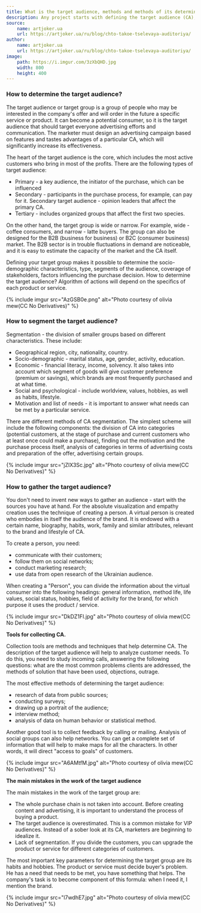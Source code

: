 ```yaml
---
title: What is the target audience, methods and methods of its determination
description: Any project starts with defining the target audience (CA), because no business can exist without understanding its customers, their problems and interests. It is important to study customers to understand exactly how to share news, whose needs to consider, who to focus on. In order not to be torn in different directions, it is necessary to understand what CA is and how to define it correctly.
source:
    name: artjoker.ua
    url: https://artjoker.ua/ru/blog/chto-takoe-tselevaya-auditoriya/
author:
    name: artjoker.ua
    url: https://artjoker.ua/ru/blog/chto-takoe-tselevaya-auditoriya/
image:
    path: https://i.imgur.com/3zXbQHD.jpg
    width: 800
    height: 400
---
```


### How to determine the target audience?

The target audience or target group is a group of people who may be interested in the company's offer and will order in the future
a specific service or product. It can become a potential consumer, so it is the target audience that should target everyone
advertising efforts and communication. The marketer must design an advertising campaign based on features and tastes
advantages of a particular CA, which will significantly increase its effectiveness.

The heart of the target audience is the core, which includes the most active customers who bring in most of the profits.
There are the following types of target audience:

- Primary - a key audience, the initiator of the purchase, which can be influenced
- Secondary - participants in the purchase process, for example, can pay for it. Secondary target audience - opinion
leaders that affect the primary CA.
- Tertiary - includes organized groups that affect the first two species.

On the other hand, the target group is wide or narrow. For example, wide - coffee consumers, and narrow - latte buyers.
The group can also be designed for the B2B (business for business) or B2C (consumer business) market. The B2B sector is
in trouble fluctuations in demand are noticeable, and it is easy to estimate the capacity of the market and the CA itself.

Defining your target group makes it possible to determine the socio-demographic characteristics, type, segments of the
audience, coverage of stakeholders, factors influencing the purchase decision. How to determine the target audience?
Algorithm of actions will depend on the specifics of each product or service.

{% include imgur src="AzGSB0e.png" alt="Photo courtesy of olivia mew(CC No Derivatives)" %}

### How to segment the target audience?

Segmentation - the division of smaller groups based on different characteristics. These include:

- Geographical region, city, nationality, country.
- Socio-demographic - marital status, age, gender, activity, education.
- Economic - financial literacy, income, solvency. It also takes into account which segment of goods will give
customer preference (premium or savings), which brands are most frequently purchased and at what time.
- Social and psychological - include worldview, values, hobbies, as well as habits, lifestyle.
- Motivation and list of needs - it is important to answer what needs can be met by a particular service.

There are different methods of CA segmentation. The simplest scheme will include the following components: the division
of CA into categories (potential customers, at the stage of purchase and current customers who at least once could make
a purchase), finding out the motivation and the purchase process itself, analysis of categories in terms of advertising
costs and preparation of the offer, advertising certain groups.

{% include imgur src="jZlX3Sc.jpg" alt="Photo courtesy of olivia mew(CC No Derivatives)" %}

### How to gather the target audience?

You don't need to invent new ways to gather an audience - start with the sources you have at hand. For the absolute
visualization and empathy creation uses the technique of creating a person. A virtual person is created who embodies
in itself the audience of the brand. It is endowed with a certain name, biography, habits, work, family and similar
attributes, relevant to the brand and lifestyle of CA.

To create a person, you need:

- communicate with their customers;
- follow them on social networks;
- conduct marketing research;
- use data from open research of the Ukrainian audience.

When creating a "Person", you can divide the information about the virtual consumer into the following headings: general
information, method life, life values, social status, hobbies, field of activity for the brand, for which purpose it uses
the product / service.

{% include imgur src="DkDZ1FI.jpg" alt="Photo courtesy of olivia mew(CC No Derivatives)" %}

<b>Tools for collecting CA.</b>

Collection tools are methods and techniques that help determine CA. The description of the target audience will help to
analyze customer needs. To do this, you need to study incoming calls, answering the following questions: what are the
most common problems clients are addressed, the methods of solution that have been used, objections, outrage.

The most effective methods of determining the target audience:

- research of data from public sources;
- conducting surveys;
- drawing up a portrait of the audience;
- interview method;
- analysis of data on human behavior or statistical method.

Another good tool is to collect feedback by calling or mailing. Analysis of social groups can also help networks. You can
get a complete set of information that will help to make maps for all the characters. In other words, it will direct
"access to goals" of customers.

{% include imgur src="A6AMtfM.jpg" alt="Photo courtesy of olivia mew(CC No Derivatives)" %}

<b>The main mistakes in the work of the target audience</b>

The main mistakes in the work of the target group are:

- The whole purchase chain is not taken into account. Before creating content and advertising, it is important to understand
the process of buying a product.
- The target audience is overestimated. This is a common mistake for VIP audiences. Instead of a sober look at its CA,
marketers are beginning to idealize it.
- Lack of segmentation. If you divide the customers, you can upgrade the product or service for different categories of
customers.

The most important key parameters for determining the target group are its habits and hobbies. The product or service must
decide buyer's problem. He has a need that needs to be met, you have something that helps. The company's task is to become
component of this formula: when I need it, I mention the brand.

{% include imgur src="l7wdhE7.jpg" alt="Photo courtesy of olivia mew(CC No Derivatives)" %}


